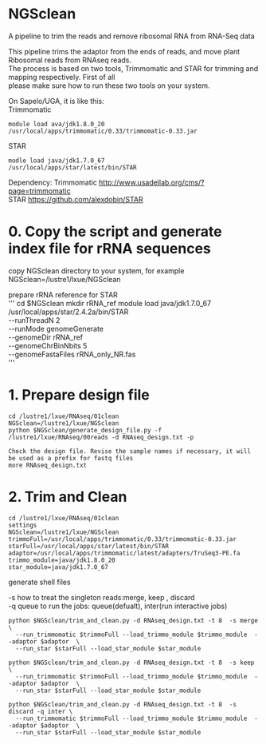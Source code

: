 # NGSclean  
A pipeline to trim the reads and remove ribosomal RNA from RNA-Seq data  


This pipeline trims the adaptor from the ends of reads, and move plant Ribosomal reads from RNAseq reads.  
The process is based on two tools, Trimmomatic and STAR for trimming and mapping respectively. First of all  
please make sure how to run these two tools on your system.  

On Sapelo/UGA, it is like this:  
Trimmomatic
```
module load ava/jdk1.8.0_20 
/usr/local/apps/trimmomatic/0.33/trimmomatic-0.33.jar 
```
STAR
```
modle load java/jdk1.7.0_67
/usr/local/apps/star/latest/bin/STAR
```

Dependency:
Trimmomatic  http://www.usadellab.org/cms/?page=trimmomatic  
STAR   https://github.com/alexdobin/STAR


# 0. Copy the script and generate index file for rRNA sequences  
copy NGSclean directory to your system, for example  
NGSclean=/lustre1/lxue/NGSclean  

prepare rRNA reference for STAR  
'''
cd $NGSclean
mkdir rRNA_ref
module load java/jdk1.7.0_67
/usr/local/apps/star/2.4.2a/bin/STAR \
  --runThreadN 2  \
  --runMode genomeGenerate  \
  --genomeDir rRNA_ref  \
  --genomeChrBinNbits  5 \
  --genomeFastaFiles rRNA_only_NR.fas  
'''



# 1. Prepare design file  
```
cd /lustre1/lxue/RNAseq/01clean  
NGSclean=/lustre1/lxue/NGSclean  
python $NGSclean/generate_design_file.py -f /lustre1/lxue/RNAseq/00reads -d RNAseq_design.txt -p 

Check the design file. Revise the sample names if necessary, it will be used as a prefix for fastq files
more RNAseq_design.txt 
```

# 2. Trim and Clean

```
cd /lustre1/lxue/RNAseq/01clean
settings
NGSclean=/lustre1/lxue/NGSclean
trimmoFull=/usr/local/apps/trimmomatic/0.33/trimmomatic-0.33.jar 
starFull=/usr/local/apps/star/latest/bin/STAR
adaptor=/usr/local/apps/trimmomatic/latest/adapters/TruSeq3-PE.fa
trimmo_module=java/jdk1.8.0_20 
star_module=java/jdk1.7.0_67
```

generate shell files  

-s       how to treat the singleton reads:merge, keep , discard  
-q       queue to run the jobs: queue(defualt), inter(run interactive jobs)  

```
python $NGSclean/trim_and_clean.py -d RNAseq_design.txt -t 8  -s merge \
  --run_trimmomatic $trimmoFull --load_trimmo_module $trimmo_module  --adaptor $adaptor  \
  --run_star $starFull --load_star_module $star_module 

python $NGSclean/trim_and_clean.py -d RNAseq_design.txt -t 8  -s keep \
  --run_trimmomatic $trimmoFull --load_trimmo_module $trimmo_module  --adaptor $adaptor  \
  --run_star $starFull --load_star_module $star_module 

python $NGSclean/trim_and_clean.py -d RNAseq_design.txt -t 8  -s discard -q inter \
  --run_trimmomatic $trimmoFull --load_trimmo_module $trimmo_module  --adaptor $adaptor  \
  --run_star $starFull --load_star_module $star_module 
```




